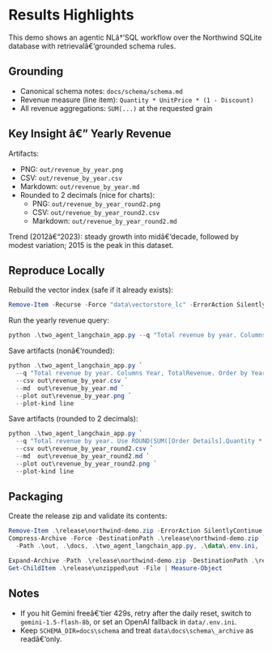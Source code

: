﻿
# Results Highlights

This demo shows an agentic NLâ†’SQL workflow over the Northwind SQLite database with retrievalâ€‘grounded schema rules.

## Grounding
- Canonical schema notes: `docs/schema/schema.md`
- Revenue measure (line item): `Quantity * UnitPrice * (1 - Discount)`
- All revenue aggregations: `SUM(...)` at the requested grain

## Key Insight â€” Yearly Revenue
Artifacts:
- PNG: `out/revenue_by_year.png`  
- CSV: `out/revenue_by_year.csv`  
- Markdown: `out/revenue_by_year.md`  
- Rounded to 2 decimals (nice for charts):  
  - PNG: `out/revenue_by_year_round2.png`  
  - CSV: `out/revenue_by_year_round2.csv`  
  - Markdown: `out/revenue_by_year_round2.md`

Trend (2012â€“2023): steady growth into midâ€‘decade, followed by modest variation; 2015 is the peak in this dataset.

## Reproduce Locally

Rebuild the vector index (safe if it already exists):
```powershell
Remove-Item -Recurse -Force "data\vectorstore_lc" -ErrorAction SilentlyContinue
```

Run the yearly revenue query:
```powershell
python .\two_agent_langchain_app.py --q "Total revenue by year. Columns Year, TotalRevenue. Order by Year."
```

Save artifacts (nonâ€‘rounded):
```powershell
python .\two_agent_langchain_app.py `
  --q "Total revenue by year. Columns Year, TotalRevenue. Order by Year." `
  --csv out\revenue_by_year.csv `
  --md  out\revenue_by_year.md `
  --plot out\revenue_by_year.png `
  --plot-kind line
```

Save artifacts (rounded to 2 decimals):
```powershell
python .\two_agent_langchain_app.py `
  --q "Total revenue by year. Use ROUND(SUM([Order Details].Quantity * [Order Details].UnitPrice * (1 - [Order Details].Discount)), 2) AS TotalRevenue. Columns Year, TotalRevenue. Order by Year." `
  --csv out\revenue_by_year_round2.csv `
  --md  out\revenue_by_year_round2.md `
  --plot out\revenue_by_year_round2.png `
  --plot-kind line
```

## Packaging

Create the release zip and validate its contents:
```powershell
Remove-Item .\release\northwind-demo.zip -ErrorAction SilentlyContinue
Compress-Archive -Force -DestinationPath .\release\northwind-demo.zip `
  -Path .\out, .\docs, .\two_agent_langchain_app.py, .\data\.env.ini, .\README.md

Expand-Archive -Path .\release\northwind-demo.zip -DestinationPath .\release\unzipped -Force
Get-ChildItem .\release\unzipped\out -File | Measure-Object
```

## Notes
- If you hit Gemini freeâ€‘tier 429s, retry after the daily reset, switch to `gemini-1.5-flash-8b`, or set an OpenAI fallback in `data/.env.ini`.
- Keep `SCHEMA_DIR=docs\schema` and treat `data\docs\schema\_archive` as readâ€‘only.
